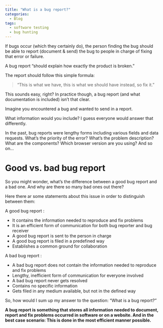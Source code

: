 ```yaml
---
title: "What is a bug report?"
categories:
  - Blog
tags:
  - software testing
  - bug hunting
---
```


If bugs occur (which they certainly do), the person finding the bug should be able to report (document & send) the bug to people in charge of fixing that error or failure.

A bug report “should explain how exactly the product is broken.”

The report should follow this simple formula:

> “This is what we have, this is what we should have instead, so fix it.”

This sounds easy, right? In practice though, a bug report (and what documentation is included) isn’t that clear.

Imagine you encountered a bug and wanted to send in a report. 

What information would you include? I guess everyone would answer that differently.

In the past, bug reports were lengthy forms including various fields and data requests. What’s the priority of the error? What’s the problem description? What are the components? Which browser version are you using? And so on…


<h1> Good vs. bad bug report </h1>

So you might wonder, what’s the difference between a good bug report and a bad one. And why are there so many bad ones out there?

Here there ar some statements about this issue in order to distinguish between them:

A good bug report :
<ul>

<li>It contains the information needed to reproduce and fix problems</li>

<li>It is an efficient form of communication for both bug reporter and bug receiver</li>

<li> A good bug report is sent to the person in charge</li>

<li>A good bug report is filed in a predefined way</li>

<li>Establishes a common ground for collaboration</li>

</ul>

A bad bug report :
<ul>

<li> A bad bug report does not contain the information needed to reproduce and fix problems</li>

<li>Lengthy, inefficient form of communication for everyone involved</li>

<li>A bad bug report never gets resolved</li>

<li> Contains no specific information</li>

<li> Gets filed in any medium available, but not in the defined way</li>

</ul>

So, how would I sum up my answer to the question: “What is a bug report?”

<b> A bug report is something that stores all information needed to document, report and fix problems occurred in software or on a website. And in the best case scenario: This is done in the most efficient manner possible.<b>
